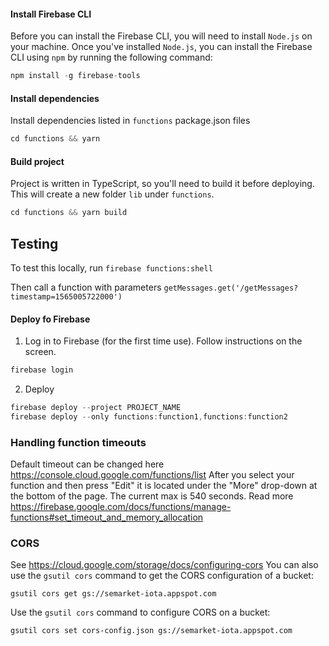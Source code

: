 #### Install Firebase CLI

Before you can install the Firebase CLI, you will need to install `Node.js` on your machine. Once you've installed `Node.js`, you can install the Firebase CLI using `npm` by running the following command:

```javascript
npm install -g firebase-tools
```

#### Install dependencies

Install dependencies listed in `functions` package.json files

```javascript
cd functions && yarn
```

#### Build project

Project is written in TypeScript, so you'll need to build it before deploying. This will create a new folder `lib` under `functions`.

```javascript
cd functions && yarn build
```

## Testing

To test this locally, run
`firebase functions:shell`

Then call a function with parameters
`getMessages.get('/getMessages?timestamp=1565005722000')`

#### Deploy fo Firebase

1.  Log in to Firebase (for the first time use). Follow instructions on the screen.

```javascript
firebase login
```

2.  Deploy

```javascript
firebase deploy --project PROJECT_NAME
firebase deploy --only functions:function1,functions:function2
```

### Handling function timeouts
Default timeout can be changed here https://console.cloud.google.com/functions/list
After you select your function and then press "Edit" it is located under the "More" drop-down at the bottom of the page. The current max is 540 seconds.
Read more https://firebase.google.com/docs/functions/manage-functions#set_timeout_and_memory_allocation


### CORS

See https://cloud.google.com/storage/docs/configuring-cors
You can also use the `gsutil cors` command to get the CORS configuration of a bucket:

```
gsutil cors get gs://semarket-iota.appspot.com
```

Use the `gsutil cors` command to configure CORS on a bucket:

```
gsutil cors set cors-config.json gs://semarket-iota.appspot.com
```
